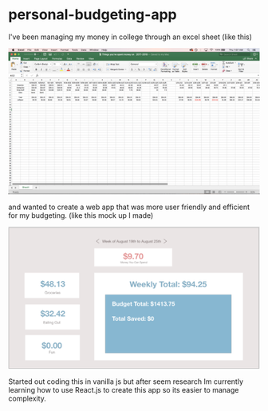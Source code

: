 # personal-budgeting-app

I've been managing my money in college through an excel sheet 
(like this)

![](images/Budgeting%20w:%20Excel.png)

and wanted to create a web app that was more user friendly and efficient for my budgeting.
(like this mock up I made)

![](images/mockup-%201.png)

Started out coding this in vanilla js but after seem research Im currently learning how to use React.js to create this app so its easier to manage complexity. 
